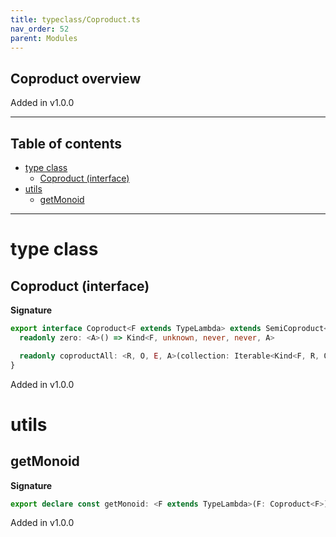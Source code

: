 ```yaml
---
title: typeclass/Coproduct.ts
nav_order: 52
parent: Modules
---
```


## Coproduct overview

Added in v1.0.0

---

<h2 class="text-delta">Table of contents</h2>

- [type class](#type-class)
  - [Coproduct (interface)](#coproduct-interface)
- [utils](#utils)
  - [getMonoid](#getmonoid)

---

# type class

## Coproduct (interface)

**Signature**

```ts
export interface Coproduct<F extends TypeLambda> extends SemiCoproduct<F> {
  readonly zero: <A>() => Kind<F, unknown, never, never, A>

  readonly coproductAll: <R, O, E, A>(collection: Iterable<Kind<F, R, O, E, A>>) => Kind<F, R, O, E, A>
}
```

Added in v1.0.0

# utils

## getMonoid

**Signature**

```ts
export declare const getMonoid: <F extends TypeLambda>(F: Coproduct<F>) => <R, O, E, A>() => Monoid<Kind<F, R, O, E, A>>
```

Added in v1.0.0
